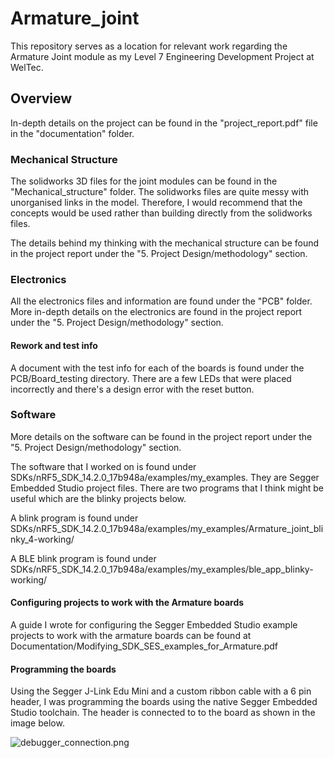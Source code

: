 # Armature_joint
This repository serves as a location for relevant work regarding the Armature Joint module as my Level 7 Engineering Development Project at WelTec.



## Overview

In-depth details on the project can be found in the "project_report.pdf" file in the "documentation" folder.

### Mechanical Structure

The solidworks 3D files for the joint modules can be found in the "Mechanical_structure" folder. The solidworks files are quite messy with unorganised links in the model. Therefore, I would recommend that the concepts would be used rather than building directly from the solidworks files.

The details behind my thinking with the mechanical structure can be  found in the project report under the "5. Project Design/methodology" section.

### Electronics

All the electronics files and information are found under the "PCB" folder. More in-depth details on the electronics are found in the project report under the "5. Project Design/methodology" section.

#### Rework and test info

A document with the test info for each of the boards is found under the PCB/Board_testing directory. There are a few LEDs that were placed incorrectly and there's a design error with the reset button.

### Software

More details on the software can be found in the project report under the "5. Project Design/methodology" section.

The software that I worked on is found under SDKs/nRF5_SDK_14.2.0_17b948a/examples/my_examples. They are Segger Embedded Studio project files. There are two programs that I think might be useful which are the blinky projects below.

A blink program is found under SDKs/nRF5_SDK_14.2.0_17b948a/examples/my_examples/Armature_joint_blinky_4-working/

A BLE blink program is found under SDKs/nRF5_SDK_14.2.0_17b948a/examples/my_examples/ble_app_blinky-working/

#### Configuring projects to work with the Armature boards

A guide I wrote for configuring the Segger Embedded Studio example projects to work with the armature boards can be found at Documentation/Modifying_SDK_SES_examples_for_Armature.pdf

#### Programming the boards

Using the Segger J-Link Edu Mini and a custom ribbon cable with a 6 pin header, I was programming the boards using the native Segger Embedded Studio toolchain. The header is connected to to the board as shown in the image below.

![debugger_connection.png](https://github.com/FStilwell/Armature_joint/blob/main/Documentation/images/debugger_connection.png?raw=true)
